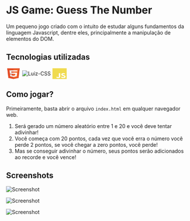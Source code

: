 # JS Game: Guess The Number
Um pequeno jogo criado com o intuito de estudar alguns fundamentos da linguagem Javascript, dentre eles, principalmente a manipulação de elementos do DOM.

## Tecnologias utilizadas
<div>
  <img align="center" alt="Luiz-HTML" height="30" width="40" src="https://raw.githubusercontent.com/devicons/devicon/master/icons/html5/html5-original.svg">
  <img align="center" alt="Luiz-CSS" height="30" width="40" src="https://cdn.jsdelivr.net/gh/devicons/devicon/icons/css3/css3-original.svg" />
  <img align="center" alt="Luiz-Js" height="30" width="40" src="https://raw.githubusercontent.com/devicons/devicon/master/icons/javascript/javascript-plain.svg">
</div>

## Como jogar?
Primeiramente, basta abrir o arquivo `index.html` em qualquer navegador web.

1. Será gerado um número aleatório entre 1 e 20 e você deve tentar adivinhar!
2. Você começa com 20 pontos, cada vez que você erra o número você perde 2 pontos, se você chegar a zero pontos, você perde!
3. Mas se conseguir adivinhar o número, seus pontos serão adicionados ao recorde e você vence!

## Screenshots

![Screenshot](images/game.png)

![Screenshot](images/lose-game.png)

![Screenshot](images/win-game.png)
